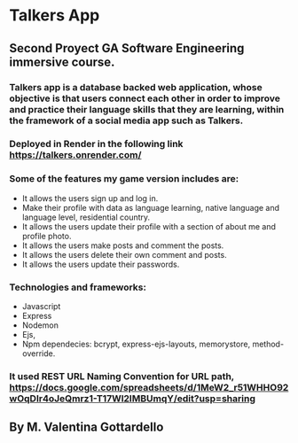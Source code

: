 # Talkers App

## Second Proyect GA Software Engineering immersive course. 

### Talkers app is a database backed web application, whose objective is that users connect each other in order to improve and practice their language skills that they are learning, within the framework of a social media app such as Talkers.

### Deployed in Render in the following link https://talkers.onrender.com/

### Some of the features my game version includes are:

* It allows the users sign up and log in.
* Make their profile with data as language learning, native language and language level, residential country.
* It allows the users update their profile with a section of about me and profile photo.
* It allows the users make posts and comment the posts.
* It allows the users delete their own comment and posts. 
* It allows the users update their passwords. 

### Technologies and frameworks:

* Javascript 
* Express
* Nodemon 
* Ejs, 
* Npm dependecies: bcrypt, express-ejs-layouts, memorystore, method-override. 

### It used REST URL Naming Convention for URL path, https://docs.google.com/spreadsheets/d/1MeW2_r51WHHO92wOqDIr4oJeQmrz1-T17Wl2IMBUmqY/edit?usp=sharing 

## By M. Valentina Gottardello
